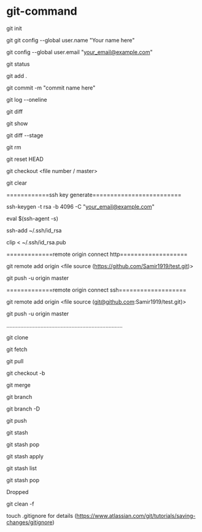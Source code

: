# git-command

git init

git git config --global user.name "Your name here"

git config --global user.email "your_email@example.com"

git status

git add .

git commit -m "commit name here"

git log --oneline

git diff

git show

git diff --stage

git rm <file name>

git reset HEAD <file name>

git checkout <file number / master>

git clear



============ssh key generate=========================

ssh-keygen -t rsa -b 4096 -C "your_email@example.com"

eval $(ssh-agent -s)

ssh-add ~/.ssh/id_rsa

clip < ~/.ssh/id_rsa.pub






=============remote origin connect http===================

git remote add origin <file source (https://github.com/Samir1919/test.git)>

git push -u origin master

=============remote origin connect ssh===================

git remote add origin <file source (git@github.com:Samir1919/test.git)>

git push -u origin master



...........................................................................





git clone <file address> <if u need new name for project type here>

git fetch

git pull

git checkout -b <branch name>

git merge <branch name> 

git branch

git branch -D <branch name>

git push




git stash

git stash pop

git stash apply

git stash list

git stash pop <stash number>

Dropped <stash number>


git clean -f


touch .gitignore 
for details (https://www.atlassian.com/git/tutorials/saving-changes/gitignore)

